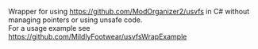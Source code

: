Wrapper for using https://github.com/ModOrganizer2/usvfs in C# without managing pointers or using unsafe code.  
For a usage example see https://github.com/MildlyFootwear/usvfsWrapExample
